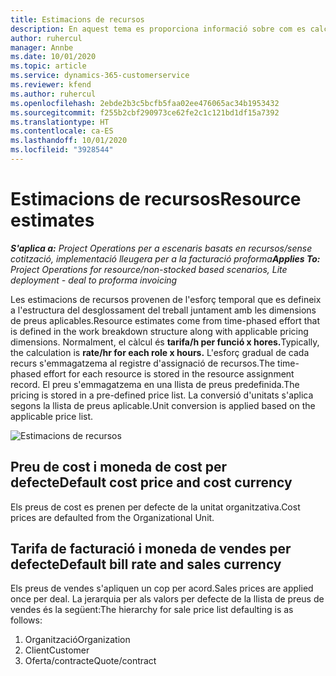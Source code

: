 ```yaml
---
title: Estimacions de recursos
description: En aquest tema es proporciona informació sobre com es calculen les estimacions de recursos al Project Operations.
author: ruhercul
manager: Annbe
ms.date: 10/01/2020
ms.topic: article
ms.service: dynamics-365-customerservice
ms.reviewer: kfend
ms.author: ruhercul
ms.openlocfilehash: 2ebde2b3c5bcfb5faa02ee476065ac34b1953432
ms.sourcegitcommit: f255b2cbf290973ce62fe2c1c121bd1df15a7392
ms.translationtype: HT
ms.contentlocale: ca-ES
ms.lasthandoff: 10/01/2020
ms.locfileid: "3928544"
---
```

# <a name="resource-estimates"></a><span data-ttu-id="fef8e-103">Estimacions de recursos</span><span class="sxs-lookup"><span data-stu-id="fef8e-103">Resource estimates</span></span>

<span data-ttu-id="fef8e-104">_**S'aplica a:** Project Operations per a escenaris basats en recursos/sense cotització, implementació lleugera per a la facturació proforma_</span><span class="sxs-lookup"><span data-stu-id="fef8e-104">_**Applies To:** Project Operations for resource/non-stocked based scenarios, Lite deployment - deal to proforma invoicing_</span></span>

<span data-ttu-id="fef8e-105">Les estimacions de recursos provenen de l'esforç temporal que es defineix a l'estructura del desglossament del treball juntament amb les dimensions de preus aplicables.</span><span class="sxs-lookup"><span data-stu-id="fef8e-105">Resource estimates come from time-phased effort that is defined in the work breakdown structure along with applicable pricing dimensions.</span></span> <span data-ttu-id="fef8e-106">Normalment, el càlcul és **tarifa/h per funció x hores.**</span><span class="sxs-lookup"><span data-stu-id="fef8e-106">Typically, the calculation is **rate/hr for each role x hours.**</span></span> <span data-ttu-id="fef8e-107">L'esforç gradual de cada recurs s'emmagatzema al registre d'assignació de recursos.</span><span class="sxs-lookup"><span data-stu-id="fef8e-107">The time-phased effort for each resource is stored in the resource assignment record.</span></span> <span data-ttu-id="fef8e-108">El preu s'emmagatzema en una llista de preus predefinida.</span><span class="sxs-lookup"><span data-stu-id="fef8e-108">The pricing is stored in a pre-defined price list.</span></span> <span data-ttu-id="fef8e-109">La conversió d'unitats s'aplica segons la llista de preus aplicable.</span><span class="sxs-lookup"><span data-stu-id="fef8e-109">Unit conversion is applied based on the applicable price list.</span></span>

![Estimacions de recursos](./media/navigation12.png)

## <a name="default-cost-price-and-cost-currency"></a><span data-ttu-id="fef8e-111">Preu de cost i moneda de cost per defecte</span><span class="sxs-lookup"><span data-stu-id="fef8e-111">Default cost price and cost currency</span></span>

<span data-ttu-id="fef8e-112">Els preus de cost es prenen per defecte de la unitat organitzativa.</span><span class="sxs-lookup"><span data-stu-id="fef8e-112">Cost prices are defaulted from the Organizational Unit.</span></span>

## <a name="default-bill-rate-and-sales-currency"></a><span data-ttu-id="fef8e-113">Tarifa de facturació i moneda de vendes per defecte</span><span class="sxs-lookup"><span data-stu-id="fef8e-113">Default bill rate and sales currency</span></span>

<span data-ttu-id="fef8e-114">Els preus de vendes s'apliquen un cop per acord.</span><span class="sxs-lookup"><span data-stu-id="fef8e-114">Sales prices are applied once per deal.</span></span> <span data-ttu-id="fef8e-115">La jerarquia per als valors per defecte de la llista de preus de vendes és la següent:</span><span class="sxs-lookup"><span data-stu-id="fef8e-115">The hierarchy for sale price list defaulting is as follows:</span></span>

1. <span data-ttu-id="fef8e-116">Organització</span><span class="sxs-lookup"><span data-stu-id="fef8e-116">Organization</span></span>
2. <span data-ttu-id="fef8e-117">Client</span><span class="sxs-lookup"><span data-stu-id="fef8e-117">Customer</span></span>
3. <span data-ttu-id="fef8e-118">Oferta/contracte</span><span class="sxs-lookup"><span data-stu-id="fef8e-118">Quote/contract</span></span>
